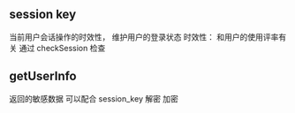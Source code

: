 ## session key 
当前用户会话操作的时效性， 维护用户的登录状态
时效性： 和用户的使用评率有关
通过 checkSession  检查

## getUserInfo 
返回的敏感数据 可以配合 session_key 解密
加密 